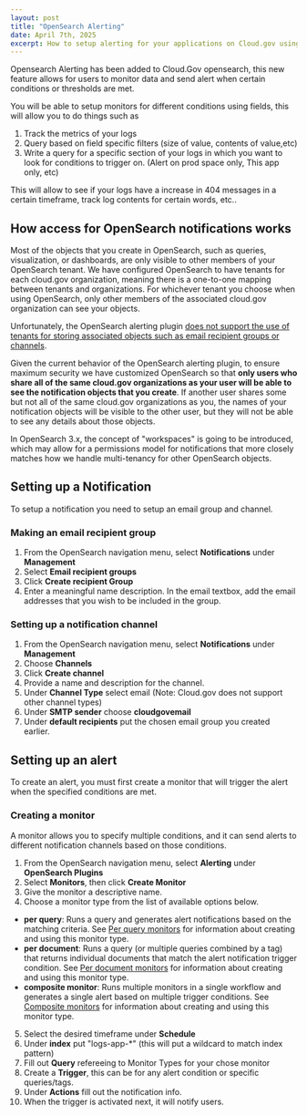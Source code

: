 ```yaml
---
layout: post
title: "OpenSearch Alerting"
date: April 7th, 2025
excerpt: How to setup alerting for your applications on Cloud.gov using OpenSearch
---
```


Opensearch Alerting has been added to Cloud.Gov opensearch, this new feature allows for users to monitor data and send alert when certain conditions or thresholds are met.

You will be able to setup monitors for different conditions using fields, this will allow you to do things such as

1. Track the metrics of your logs
2. Query based on field specific filters (size of value, contents of value,etc)
3. Write a query for a specific section of your logs in which you want to look for conditions to trigger on. (Alert on prod space only, This app only, etc)

This will allow to see if your logs have a increase in 404 messages in a certain timeframe, track log contents for certain words, etc..

## How access for OpenSearch notifications works

Most of the objects that you create in OpenSearch, such as queries, visualization, or dashboards, are only visible to other members of your OpenSearch tenant. We have configured OpenSearch to have tenants for each cloud.gov organization, meaning there is a one-to-one mapping between tenants and organizations. For whichever tenant you choose when using OpenSearch, only other members of the associated cloud.gov organization can see your objects.

Unfortunately, the OpenSearch alerting plugin [does not support the use of tenants for storing associated objects such as email recipient groups or channels](https://github.com/opensearch-project/alerting-dashboards-plugin/issues/1096).

Given the current behavior of the OpenSearch alerting plugin, to ensure maximum security we have customized OpenSearch so that **only users who share all of the same cloud.gov organizations as your user will be able to see the notification objects that you create**. If another user shares some but not all of the same cloud.gov organizations as you, the names of your notification objects will be visible to the other user, but they will not be able to see any details about those objects.

In OpenSearch 3.x, the concept of "workspaces" is going to be introduced, which may allow for a permissions model for notifications that more closely matches how we handle multi-tenancy for other OpenSearch objects.

## Setting up a Notification

To setup a notification you need to setup an email group and channel.

### Making an email recipient group

1. From the OpenSearch navigation menu, select **Notifications** under **Management**
2. Select **Email recipient groups**
3. Click **Create recipient Group**
4. Enter a meaningful name description. In the email textbox, add the email addresses that you wish to be included in the group.

### Setting up a notification channel

1. From the OpenSearch navigation menu, select **Notifications** under **Management**
2. Choose **Channels**
3. Click **Create channel**
4. Provide a name and description for the channel.
5. Under **Channel Type** select email (Note: Cloud.gov does not support other channel types)
6. Under **SMTP sender** choose **cloudgovemail**
7. Under **default recipients** put the chosen email group you created earlier.

## Setting up an alert

To create an alert, you must first create a monitor that will trigger the alert when the specified conditions are met.

### Creating a monitor

A monitor allows you to specify multiple conditions, and it can send alerts to different notification channels based on those conditions.

1. From the OpenSearch navigation menu, select **Alerting** under **OpenSearch Plugins**
2. Select **Monitors**, then click **Create Monitor**
3. Give the monitor a descriptive name.
4. Choose a monitor type from the list of available options below.

- **per query**: Runs a query and generates alert notifications based on the matching criteria. See [Per query monitors](https://OpenSearch.org/docs/latest/observing-your-data/alerting/per-query-bucket-monitors/) for information about creating and using this monitor type.
- **per document**: Runs a query (or multiple queries combined by a tag) that returns individual documents that match the alert notification trigger condition. See [Per document monitors](https://OpenSearch.org/docs/latest/observing-your-data/alerting/per-document-monitors/) for information about creating and using this monitor type.
- **composite monitor**: Runs multiple monitors in a single workflow and generates a single alert based on multiple trigger conditions. See [Composite monitors](https://OpenSearch.org/docs/latest/observing-your-data/alerting/composite-monitors/) for information about creating and using this monitor type.

5. Select the desired timeframe under **Schedule**
6. Under **index** put "logs-app-\*" (this will put a wildcard to match index pattern)
7. Fill out **Query** refereeing to Monitor Types for your chose monitor
8. Create a **Trigger**, this can be for any alert condition or specific queries/tags.
9. Under **Actions** fill out the notification info.
10. When the trigger is activated next, it will notify users.
